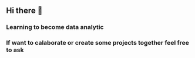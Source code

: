 ## Hi there 👋

### Learning to become data analytic
### If want to calaborate or create some projects together feel free to ask

